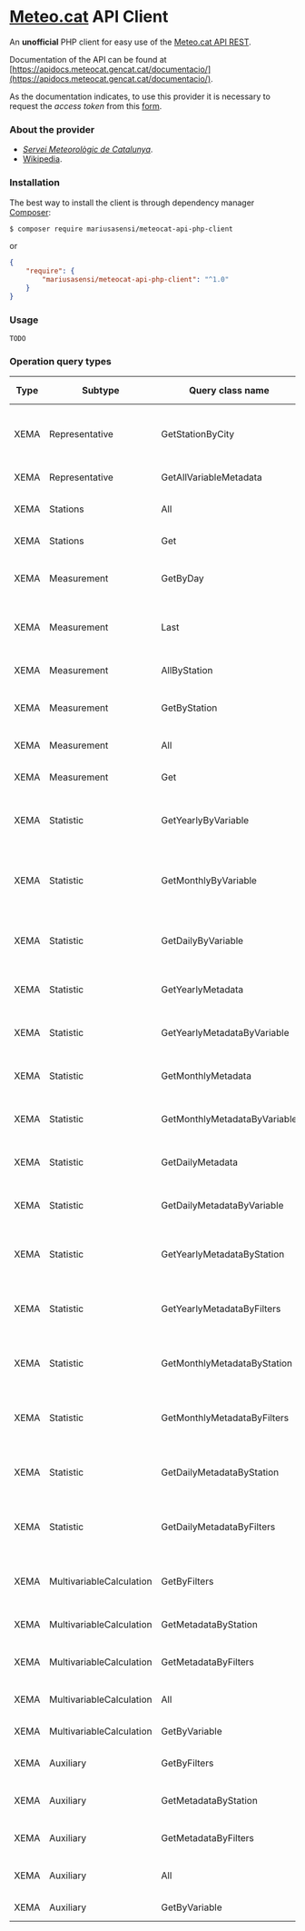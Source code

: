 # [Meteo.cat](https://www.meteo.cat) API Client
An **unofficial** PHP client for easy use of the [Meteo.cat API REST](https://apidocs.meteocat.gencat.cat/).

Documentation of the API can be found at [https://apidocs.meteocat.gencat.cat/documentacio/](https://apidocs.meteocat.gencat.cat/documentacio/).

As the documentation indicates, to use this provider it is necessary to request the _access token_ from this [form](https://apidocs.meteocat.gencat.cat/documentacio/acces-ciutada-i-administracio/). 

### About the provider
- [_Servei Meteorològic de Catalunya_](http://www.meteo.cat/).
- [Wikipedia](https://en.wikipedia.org/wiki/Meteorological_Service_of_Catalonia). 

### Installation
The best way to install the client is through dependency manager [Composer](https://getcomposer.org/):

```bash
$ composer require mariusasensi/meteocat-api-php-client
```
or
```json
{
    "require": {
        "mariusasensi/meteocat-api-php-client": "^1.0"
    }
}
```

### Usage
```
TODO
```

### Operation query types
| Type | Subtype                  | Query class name             | Documentation                                                                                                                             | Description (CA)                                              |
|------|--------------------------|------------------------------|-------------------------------------------------------------------------------------------------------------------------------------------|---------------------------------------------------------------|
| XEMA | Representative           | GetStationByCity             | [Link](https://apidocs.meteocat.gencat.cat/documentacio/representatives/#estacions-representatives-per-a-un-municipi-i-una-variable)      | Estacions representatives per a un municipi i una variable    |
| XEMA | Representative           | GetAllVariableMetadata       | [Link](https://apidocs.meteocat.gencat.cat/documentacio/representatives/#metadades-de-variables)                                          | Metadades de variables                                        |
| XEMA | Stations                 | All                          | [Link](https://apidocs.meteocat.gencat.cat/documentacio/metadades-estacions/#metadades-de-totes-les-estacions)                            | Metadades de totes les estacions                              |
| XEMA | Stations                 | Get                          | [Link](https://apidocs.meteocat.gencat.cat/documentacio/metadades-estacions/#metadades-duna-estacio)                                      | Metadades d'una estació                                       |
| XEMA | Measurement              | GetByDay                     | [Link](https://apidocs.meteocat.gencat.cat/documentacio/dades-mesurades/#dades-duna-variable-per-a-totes-les-estacions)                   | Dades d'una variable per a totes les estacions                |
| XEMA | Measurement              | Last                         | [Link](https://apidocs.meteocat.gencat.cat/documentacio/dades-mesurades/#ultimes-dades-duna-variable-per-a-totes-les-estacions)           | Últimes dades d'una variable per a totes les estacions        |
| XEMA | Measurement              | AllByStation                 | [Link](https://apidocs.meteocat.gencat.cat/documentacio/dades-mesurades/#metadades-de-les-variables-duna-estacio)                         | Metadades de les variables d'una estació                      |
| XEMA | Measurement              | GetByStation                 | [Link](https://apidocs.meteocat.gencat.cat/documentacio/dades-mesurades/#metadades-duna-variable-duna-estacio)                            | Metadades d'una variable d'una estació                        |
| XEMA | Measurement              | All                          | [Link](https://apidocs.meteocat.gencat.cat/documentacio/dades-mesurades/#metadades-de-totes-les-variables)                                | Metadades de totes les variables                              |
| XEMA | Measurement              | Get                          | [Link](https://apidocs.meteocat.gencat.cat/documentacio/dades-mesurades/#metadades-duna-variable)                                         | Metadades d'una variable                                      |
| XEMA | Statistic                | GetYearlyByVariable          | [Link](https://apidocs.meteocat.gencat.cat/documentacio/estadistics-diaris/#estadistics-anuals-duna-variable-per-a-totes-les-estacions)   | Estadístics anuals d'una variable per a totes les estacions   |
| XEMA | Statistic                | GetMonthlyByVariable         | [Link](https://apidocs.meteocat.gencat.cat/documentacio/estadistics-diaris/#estadistics-mensuals-duna-variable-per-a-totes-les-estacions) | Estadístics mensuals d'una variable per a totes les estacions |
| XEMA | Statistic                | GetDailyByVariable           | [Link](https://apidocs.meteocat.gencat.cat/documentacio/estadistics-diaris/#estadistics-diaris-duna-variable-per-a-totes-les-estacions)   | Estadístics diaris d'una variable per a totes les estacions   |
| XEMA | Statistic                | GetYearlyMetadata            | [Link](https://apidocs.meteocat.gencat.cat/documentacio/estadistics-diaris/#metadades-destadistics-anuals)                                | Metadades d'estadístics anuals                                |
| XEMA | Statistic                | GetYearlyMetadataByVariable  | [Link](https://apidocs.meteocat.gencat.cat/documentacio/estadistics-diaris/#metadades-destadistics-anuals-per-variable)                   | Metadades d'estadístics anuals per variable                   |
| XEMA | Statistic                | GetMonthlyMetadata           | [Link](https://apidocs.meteocat.gencat.cat/documentacio/estadistics-diaris/#metadades-destadistics-mensuals)                              | Metadades d'estadístics mensuals                              |
| XEMA | Statistic                | GetMonthlyMetadataByVariable | [Link](https://apidocs.meteocat.gencat.cat/documentacio/estadistics-diaris/#metadades-destadistics-mensuals-per-variable)                 | Metadades d'estadístics mensuals per variable                 |
| XEMA | Statistic                | GetDailyMetadata             | [Link](https://apidocs.meteocat.gencat.cat/documentacio/estadistics-diaris/#metadades-destadistics-diaris)                                | Metadades d'estadístics diaris                                |
| XEMA | Statistic                | GetDailyMetadataByVariable   | [Link](https://apidocs.meteocat.gencat.cat/documentacio/estadistics-diaris/#metadades-destadistics-diaris-per-variable)                   | Metadades d'estadístics diaris per variable                   |
| XEMA | Statistic                | GetYearlyMetadataByStation   | [Link](https://apidocs.meteocat.gencat.cat/documentacio/estadistics-diaris/#metadades-destadistics-anuals-duna-estacio)                   | Metadades d'estadístics anuals d'una estació                  |
| XEMA | Statistic                | GetYearlyMetadataByFilters   | [Link](https://apidocs.meteocat.gencat.cat/documentacio/estadistics-diaris/#metadades-destadistics-anuals-duna-variable-duna-estacio)     | Metadades d'estadístics anuals d'una variable d'una estació   |
| XEMA | Statistic                | GetMonthlyMetadataByStation  | [Link](https://apidocs.meteocat.gencat.cat/documentacio/estadistics-diaris/#metadades-destadistics-mensuals-duna-estacio)                 | Metadades d'estadístics mensuals d'una estació                |
| XEMA | Statistic                | GetMonthlyMetadataByFilters  | [Link](https://apidocs.meteocat.gencat.cat/documentacio/estadistics-diaris/#metadades-destadistics-mensuals-duna-variable-duna-estacio)   | Metadades d'estadístics mensuals d'una variable d'una estació |
| XEMA | Statistic                | GetDailyMetadataByStation    | [Link](https://apidocs.meteocat.gencat.cat/documentacio/estadistics-diaris/#metadades-destadistics-diaris-duna-estacio)                   | Metadades d'estadístics diaris d'una estació                  |
| XEMA | Statistic                | GetDailyMetadataByFilters    | [Link](https://apidocs.meteocat.gencat.cat/documentacio/estadistics-diaris/#metadades-destadistics-diaris-duna-variable-duna-estacio)     | Metadades d'estadístics diaris d'una variable d'una estació   |
| XEMA | MultivariableCalculation | GetByFilters                 | [Link](https://apidocs.meteocat.gencat.cat/documentacio/calcul-multivariable/#calcul-multivariable-duna-variable-a-una-estacio)           | Càlcul multivariable d'una variable a una estació             |
| XEMA | MultivariableCalculation | GetMetadataByStation         | [Link](https://apidocs.meteocat.gencat.cat/documentacio/calcul-multivariable/#metadades-de-les-variables-duna-estacio)                    | Metadades de les variables d'una estació                      |
| XEMA | MultivariableCalculation | GetMetadataByFilters         | [Link](https://apidocs.meteocat.gencat.cat/documentacio/calcul-multivariable/#metadades-duna-variable-duna-estacio)                       | Metadades d'una variable d'una estació                        |
| XEMA | MultivariableCalculation | All                          | [Link](https://apidocs.meteocat.gencat.cat/documentacio/calcul-multivariable/#metadades-de-totes-les-variables)                           | Metadades de totes les variables                              |
| XEMA | MultivariableCalculation | GetByVariable                | [Link](https://apidocs.meteocat.gencat.cat/documentacio/calcul-multivariable/#metadades-duna-variable)                                    | Metadades d'una variable                                      |
| XEMA | Auxiliary                | GetByFilters                 | [Link](https://apidocs.meteocat.gencat.cat/documentacio/dades-auxiliars/#calcul-auxiliars-duna-variable-a-una-estacio)                    | Càlcul auxiliars d'una variable a una estació                 |
| XEMA | Auxiliary                | GetMetadataByStation         | [Link](https://apidocs.meteocat.gencat.cat/documentacio/dades-auxiliars/#metadades-de-les-variables-duna-estacio)                         | Metadades de les variables d'una estació                      |
| XEMA | Auxiliary                | GetMetadataByFilters         | [Link](https://apidocs.meteocat.gencat.cat/documentacio/dades-auxiliars/#metadades-duna-variable-duna-estacio)                            | Metadades d'una variable d'una estació                        |
| XEMA | Auxiliary                | All                          | [Link](https://apidocs.meteocat.gencat.cat/documentacio/dades-auxiliars/#metadades-de-totes-les-variables)                                | Metadades de totes les variables                              |
| XEMA | Auxiliary                | GetByVariable                | [Link](https://apidocs.meteocat.gencat.cat/documentacio/dades-auxiliars/#metadades-duna-variable)                                         | Metadades d'una variable                                      |

